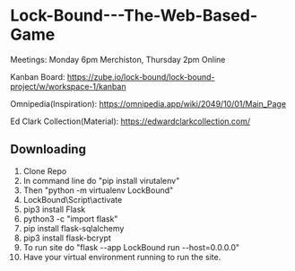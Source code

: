 # Lock-Bound---The-Web-Based-Game

Meetings:
Monday 6pm Merchiston,
Thursday 2pm Online

Kanban Board:
https://zube.io/lock-bound/lock-bound-project/w/workspace-1/kanban

Omnipedia(Inspiration):
https://omnipedia.app/wiki/2049/10/01/Main_Page

Ed Clark Collection(Material):
https://edwardclarkcollection.com/

## Downloading

1) Clone Repo <br>
2) In command line do "pip install virutalenv" <br>
3) Then "python -m virtualenv LockBound" <br>
4) LockBound\Script\activate <br>
5) pip3 install Flask <br>
6) python3 -c "import flask" <br>
7) pip install flask-sqlalchemy <br>
8) pip3 install flask-bcrypt <br>
9) To run site do "flask --app LockBound run --host=0.0.0.0" <br>
10) Have your virtual environment running to run the site.
